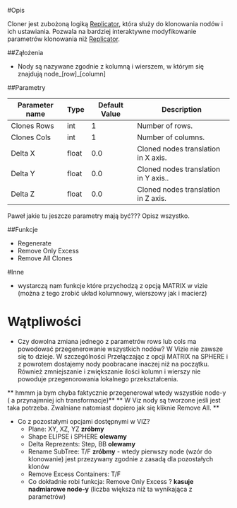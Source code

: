 #Opis

Cloner jest zubożoną logiką [Replicator](Replicator), która służy do klonowania nodów i ich ustawiania. Pozwala na bardziej interaktywne modyfikowanie parametrów klonowania niż [Replicator](Replicator).

##Ząłożenia

- Nody są nazywane zgodnie z kolumną i wierszem, w którym się znajdują node_[row]_[column]


##Parametry

Parameter name         	| Type      	| Default Value     | Description
----------------------- | -------------	| ----------------- | -----------
Clones Rows             | int           | 1                 | Number of rows.
Clones Cols             | int           | 1                 | Number of columns.
Delta X                 | float         | 0.0               | Cloned nodes translation in X axis.
Delta Y                 | float         | 0.0               | Cloned nodes translation in Y axis..
Delta Z                 | float         | 0.0               | Cloned nodes translation in Z axis.

Paweł jakie tu jeszcze parametry mają być??? Opisz wszystko.

##Funkcje

* Regenerate
* Remove Only Excess
* Remove All Clones

#Inne

- wystarczą nam funkcje które przychodzą z opcją MATRIX w  vizie (można z tego zrobić układ kolumnowy, wierszowy jak i macierz)

# Wątpliwości

- Czy dowolna zmiana jednego z parametrów rows lub cols ma powodować przegenerowanie wszystkich nodów? W Vizie nie zawsze się to dzieje. W szczególności Przełączając z opcji MATRIX na SPHERE i z powrotem dostajemy nody poobracane inaczej niż na początku. Również zmniejszanie i zwiększanie ilości kolumn i wierszy nie powoduje przegenorowania lokalnego przekształcenia.

** hmmm ja bym chyba faktycznie przegenerował wtedy wszystkie node-y ( a przynajmniej ich transformacje)**
** W Viz nody są tworzone jeśli jest taka potrzeba. Zwalniane natomiast dopiero jak się kliknie Remove All. **

- Co z pozostałymi opcjami dostępnymi w VIZ? 
    *  Plane: XY, XZ, YZ 
       **zróbmy**
    *  Shape ELIPSE i SPHERE
       **olewamy**
    *  Delta Reprezents: Step, BB
       **olewamy**
    *  Rename SubTree: T/F
       **zróbmy** - wtedy pierwszy node (wzór do klonowanie) jest przezywany zgodnie z zasadą dla pozostałych klonów
    *  Remove Excess Containers: T/F
    *  Co dokładnie robi funkcja: Remove Only Excess ?
       **kasuje nadmiarowe node-y** (liczba większa niż ta wynikająca z parametrów)